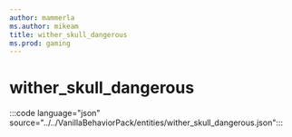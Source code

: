 ```yaml
---
author: mammerla
ms.author: mikeam
title: wither_skull_dangerous
ms.prod: gaming
---
```


# wither_skull_dangerous

:::code language="json" source="../../VanillaBehaviorPack/entities/wither_skull_dangerous.json":::
